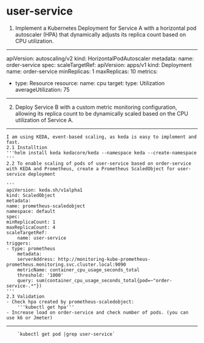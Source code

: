 # user-service

1. Implement a Kubernetes Deployment for Service A with a horizontal pod
autoscaler (HPA) that dynamically adjusts its replica count based on CPU
utilization.
----------
apiVersion: autoscaling/v2
kind: HorizontalPodAutoscaler
metadata:
  name: order-service
spec:
  scaleTargetRef:
    apiVersion: apps/v1
    kind: Deployment
    name: order-service
  minReplicas: 1
  maxReplicas: 10
  metrics:
  - type: Resource
    resource:
      name: cpu
      target:
        type: Utilization
        averageUtilization: 75
----------
2. Deploy Service B with a custom metric monitoring configuration, allowing its
replica count to be dynamically scaled based on the CPU utilization of Service A.
----------
    I am using KEDA, event-based scaling, as keda is easy to implement and fast.
    2.1 Installtion
    '''helm install keda kedacore/keda --namespace keda --create-namespace
    '''
    2.2 To enable scaling of pods of user-service based on order-service with KEDA and Prometheus, create a Prometheus ScaledObject for user-service deployment

    '''
    apiVersion: keda.sh/v1alpha1
    kind: ScaledObject
    metadata:
    name: prometheus-scaledobject
    namespace: default
    spec:
    minReplicaCount: 1
    maxReplicaCount: 4
    scaleTargetRef:
        name: user-service
    triggers:
    - type: prometheus
        metadata:
        serverAddress: http://monitoring-kube-prometheus-prometheus.monitoring.svc.cluster.local:9090 
        metricName: container_cpu_usage_seconds_total
        threshold: '1000'
        query: sum(container_cpu_usage_seconds_total{pod=~"order-service-.*"})
    '''
    2.3 Validation
    - Check hpa created by prometheus-scaledobject: 
        '''kubectl get hpa'''
    - Increase load on order-service and check number of pods. (you can use k6 or Jmeter)
-------
        `kubectl get pod |grep user-service`